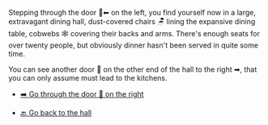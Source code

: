 Stepping through the door 🚪⬅ on the left, you find yourself now in a large, extravagant dining hall, dust-covered chairs 🪑 lining the expansive dining table, cobwebs 🕸 covering their backs and arms. There's enough seats for over twenty people, but obviously dinner hasn't been served in quite some time.

You can see another door 🚪 on the other end of the hall to the right ➡, that you can only assume must lead to the kitchens.

- [➡️ Go through the door 🚪 on the right](4.md)

- [🔙 Go back to the hall](2.md)
